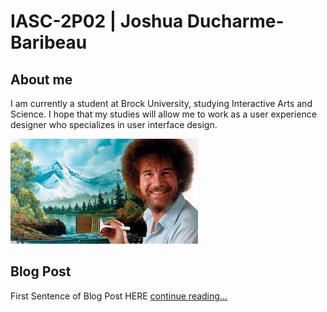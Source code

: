 # IASC-2P02 | Joshua Ducharme-Baribeau
## About me
I am currently a student at Brock University, studying Interactive Arts and Science. I hope that my studies will allow me to work as a user experience designer who specializes in user interface design.


![](imagez/placeholderBobRoss.jpg)

## Blog Post

First Sentence of Blog Post HERE [continue reading...](blog.md)
